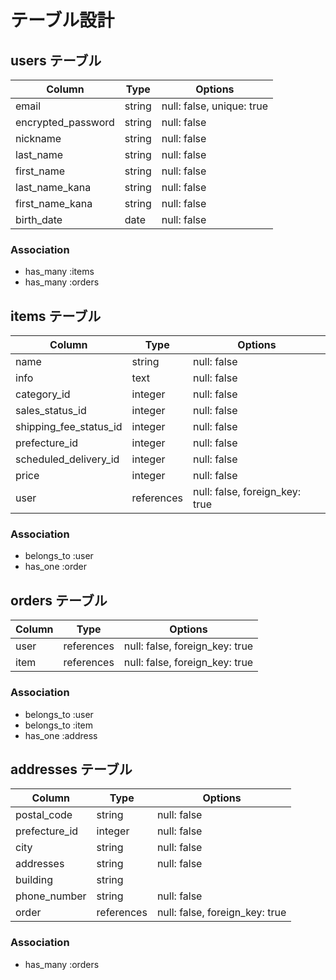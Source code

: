 # テーブル設計

## users テーブル

|Column|Type|Options|
|------|----|-------|
|email|string|null: false, unique: true|
|encrypted_password|string|null: false|
|nickname|string|null: false|
|last_name|string|null: false|
|first_name|string|null: false|
|last_name_kana|string|null: false|
|first_name_kana|string|null: false|
|birth_date|date|null: false|

### Association

- has_many :items
- has_many :orders

## items テーブル

|Column|Type|Options|
|------|----|-------|
|name|string|null: false|
|info|text|null: false|
|category_id|integer|null: false|
|sales_status_id|integer|null: false|
|shipping_fee_status_id|integer|null: false|
|prefecture_id|integer|null: false|
|scheduled_delivery_id|integer|null: false|
|price|integer|null: false|
|user|references|null: false, foreign_key: true|

### Association

- belongs_to :user
- has_one :order

## orders テーブル

|Column|Type|Options|
|------|----|-------|
|user|references|null: false, foreign_key: true|
|item|references|null: false, foreign_key: true|

### Association

- belongs_to :user
- belongs_to :item
- has_one :address

## addresses テーブル

|Column|Type|Options|
|------|----|-------|
|postal_code|string|null: false|
|prefecture_id|integer|null: false|
|city|string|null: false|
|addresses|string|null: false|
|building|string|
|phone_number|string|null: false|
|order|references|null: false, foreign_key: true|

### Association

- has_many :orders